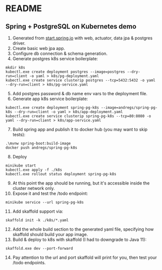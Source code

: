 # README
## Spring + PostgreSQL on Kubernetes demo

1. Generated from [start.spring.io](https://start.spring.io/#!type=maven-project&language=java&platformVersion=2.6.6&packaging=jar&jvmVersion=17&groupId=com.example&artifactId=spring-postgres-k8s&name=spring-postgres-k8s&description=Demo%20project%20for%20Spring%20Boot&packageName=com.example.demo&dependencies=actuator,web,data-jpa,postgresql) with web, actuator, data jpa & postgres driver.
2. Create basic web jpa app.
3. Configure db connection & schema generation.
4. Generate postgres k8s service boilerplate:

```shell
mkdir k8s
kubectl.exe create deployment postgres --image=postgres --dry-run=client -o yaml > k8s/pg-deployment.yaml
kubectl.exe create service clusterip postgres --tcp=5432:5432 -o yaml --dry-run=client > k8s/pg-service.yaml
```

5. Add postgres password & db name env vars to the deployment file.
6. Generate app k8s service boilerplate:

```shell
kubectl.exe create deployment spring-pg-k8s --image=andregs/spring-pg-k8s --dry-run=client -o yaml > k8s/app-deployment.yaml
kubectl.exe create service clusterip spring-pg-k8s --tcp=80:8080 -o yaml --dry-run=client > k8s/app-service.yaml
```

7. Build spring app and publish it to docker hub (you may want to skip tests):

```shell
.\mvnw spring-boot:build-image 
docker push andregs/spring-pg-k8s
```

8. Deploy

```shell
minikube start
kubectl.exe apply -f ./k8s
kubectl.exe rollout status deployment spring-pg-k8s
```

9. At this point the app should be running, but it's accessible inside the cluster network only.
10. Expose it and test the /todo endpoint:

```shell
minikube service --url spring-pg-k8s
```

11. Add skaffold support via:

```shell
skaffold init -k ./k8s/*.yaml
```

12. Add the whole build section to the generated yaml file, specifying how skaffold should build your app image.
13. Build & deploy to k8s with skaffold (I had to downgrade to Java 11):

```shell
skaffold.exe dev --port-forward
```

14. Pay attention to the url and port skaffold will print for you, then test your /todo endpoints.
